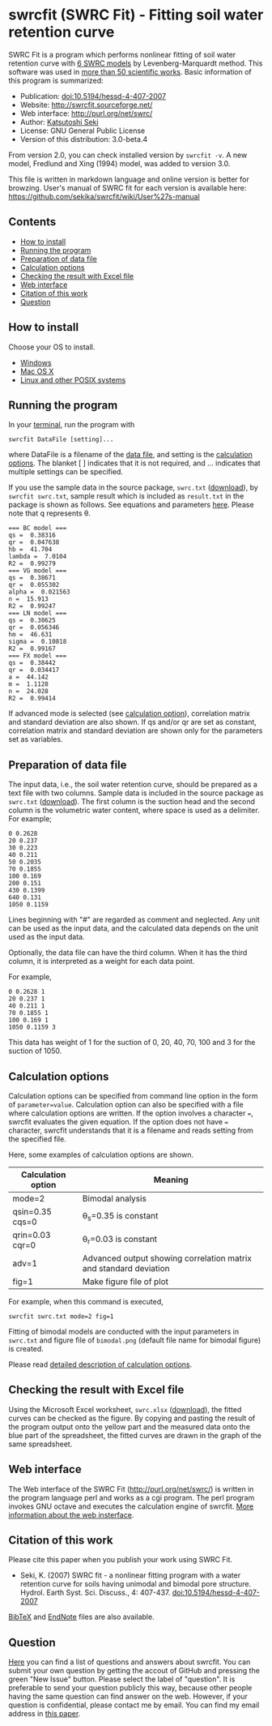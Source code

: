 # swrcfit (SWRC Fit) - Fitting soil water retention curve

SWRC Fit is a program which performs nonlinear fitting of soil water
retention curve with
[6 SWRC models](model.md)
by Levenberg-Marquardt method. This software was used in
[more than 50 scientific works](http://scholar.google.com/scholar?oi=bibs&hl=en&cites=7295614925292719046).
Basic information of this program is summarized:

* Publication: [doi:10.5194/hessd-4-407-2007](http://dx.doi.org/10.5194/hessd-4-407-2007)
* Website: http://swrcfit.sourceforge.net/
* Web interface: http://purl.org/net/swrc/
* Author: [Katsutoshi Seki](http://researchmap.jp/sekik/)
* License: GNU General Public License
* Version of this distribution: 3.0-beta.4

From version 2.0, you can check installed version by `swrcfit -v`.
A new model, Fredlund and Xing (1994) model, was added to version 3.0.

This file is written in markdown language and online version is better
for browzing. User's manual of SWRC fit for each version is available
here: https://github.com/sekika/swrcfit/wiki/User%27s-manual

## Contents

- [How to install](#how-to-install)
- [Running the program](#running-the-program)
- [Preparation of data file](#preparation-of-data-file)
- [Calculation options](#calculation-options)
- [Checking the result with Excel file](#checking-the-result-with-excel-file)
- [Web interface](#web-interface)
- [Citation of this work](#citation-of-this-work)
- [Question](#question)

## How to install

Choose your OS to install.

- [Windows](install-windows.md)
- [Mac OS X](install-mac.md)
- [Linux and other POSIX systems](install-linux.md)

## Running the program

In your [terminal](http://en.wikipedia.org/wiki/Terminal_emulator), run the program with

```
swrcfit DataFile [setting]...
```

where DataFile is a filename of the [data file](#preparation-of-data-file),
and setting is the [calculation options](#calculation-options).
The blanket [ ] indicates that it is not required, and ... indicates that
multiple settings can be specified.

If you use the sample data in the source package, `swrc.txt`
([download](https://raw.githubusercontent.com/sekika/swrcfit/master/swrc.txt)),
by `swrcfit swrc.txt`, sample result which is included as `result.txt`
in the package is shown as follows. See equations and parameters
[here](https://github.com/sekika/swrcfit/wiki/SWRC-models). Please note
that q represents &theta;.

```
=== BC model ===
qs =  0.38316
qr =  0.047638
hb =  41.704
lambda =  7.0104
R2 =  0.99279
=== VG model ===
qs =  0.38671
qr =  0.055302
alpha =  0.021563
n =  15.913
R2 =  0.99247
=== LN model ===
qs =  0.38625
qr =  0.056346
hm =  46.631
sigma =  0.10818
R2 =  0.99167
=== FX model ===
qs =  0.38442
qr =  0.034417
a =  44.142
m =  1.1128
n =  24.028
R2 =  0.99414
```

If advanced mode is selected (see [calculation option](#calculation-options)),
correlation matrix and standard deviation are also shown. If qs and/or
qr are set as constant, correlation matrix and standard deviation are shown
only for the parameters set as variables.

## Preparation of data file

The input data, i.e., the soil water retention curve, should be prepared
as a text file with two columns. Sample data is included in the source
package as `swrc.txt`
([download](https://raw.githubusercontent.com/sekika/swrcfit/master/swrc.txt)). 
The first column is the suction head and the second column is the
volumetric water content, where space is used as a delimiter. For example;

```
0 0.2628
20 0.237
30 0.223
40 0.211
50 0.2035
70 0.1855
100 0.169
200 0.151
430 0.1399
640 0.131
1050 0.1159
```

Lines beginning with "#" are regarded as comment and neglected.
Any unit can be used as the input data, and the calculated data depends
on the unit used as the input data.

Optionally, the data file can have the third column. When it has the
third column, it is interpreted as a weight for each data point.

For example,

```
0 0.2628 1
20 0.237 1
40 0.211 1
70 0.1855 1
100 0.169 1
1050 0.1159 3
```

This data has weight of 1 for the suction of 0, 20, 40, 70, 100 and 3
for the suction of 1050.

## Calculation options

Calculation options can be specified from command line option in the
form of `parameter=value`. Calculation option can also be specified
with a file where calculation options are written. If the option
involves a character `=`, swrcfit evaluates the given equation.
If the option does not have `=` character, swrcfit understands that
it is a filename and reads setting from the specified file.

Here, some examples of calculation options are shown.

|Calculation option|Meaning|
|------------------|----------------|
|mode=2            |Bimodal analysis|
|qsin=0.35 cqs=0   |&theta;<sub>s</sub>=0.35 is constant|
|qrin=0.03 cqr=0   |&theta;<sub>r</sub>=0.03 is constant|
|adv=1             |Advanced output showing correlation matrix and standard deviation|
|fig=1             |Make figure file of plot |

For example, when this command is executed,
```
swrcfit swrc.txt mode=2 fig=1
```
Fitting of bimodal models are conducted with the input parameters in
`swrc.txt` and figure file of `bimodal.png` (default file name for
bimodal figure) is created.

Please read [detailed description of calculation options](setting.md).

## Checking the result with Excel file

Using the Microsoft Excel worksheet, `swrc.xlsx`
([download](https://github.com/sekika/swrcfit/raw/master/swrc.xlsx)),
the fitted curves can be checked as the figure. By copying and pasting
the result of the program output onto the yellow part and the measured
data onto the blue part of the spreadsheet, the fitted curves are
drawn in the graph of the same spreadsheet.  

## Web interface

The Web interface of the SWRC Fit (http://purl.org/net/swrc/) is written
in the program language perl and works as a cgi program. The perl program
invokes GNU octave and executes the calculation engine of swrcfit.
[More information about the web insterface](https://github.com/sekika/swrcfit/wiki/Web-interface-of-SWRC-Fit).


## Citation of this work

Please cite this paper when you publish your work using SWRC Fit.

* Seki, K. (2007) SWRC fit - a nonlinear fitting program with a water
  retention curve for soils having unimodal and bimodal pore structure.
  Hydrol. Earth Syst. Sci. Discuss., 4: 407-437.
  [doi:10.5194/hessd-4-407-2007](http://dx.doi.org/10.5194/hessd-4-407-2007)

[BibTeX](http://www.hydrol-earth-syst-sci-discuss.net/4/407/2007/hessd-4-407-2007.bib)
and [EndNote](http://www.hydrol-earth-syst-sci-discuss.net/4/407/2007/hessd-4-407-2007.ris)
files are also available.

## Question
[Here](https://github.com/sekika/swrcfit/issues?q=is%3Aissue+label%3Aquestion)
you can find a list of questions and answers about swrcfit. You can submit
your own question by getting the accout of GitHub and pressing the green
"New Issue" button. Please select the label of "question". It is preferable
to send your question publicly this way, because other people having the
same question can find answer on the web. However, if your question is
confidential, please contact me by email. You can find my email address in
[this paper](http://dx.doi.org/10.1016/j.geoderma.2015.02.013).

